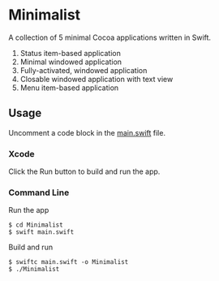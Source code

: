 # Minimalist

A collection of 5 minimal Cocoa applications written in Swift.

1. Status item-based application
2. Minimal windowed application
3. Fully-activated, windowed application
4. Closable windowed application with text view
5. Menu item-based application

## Usage

Uncomment a code block in the [main.swift](Minimalist/main.swift) file.

### Xcode

Click the Run button to build and run the app.

### Command Line

Run the app

    $ cd Minimalist
    $ swift main.swift

Build and run

    $ swiftc main.swift -o Minimalist
    $ ./Minimalist
